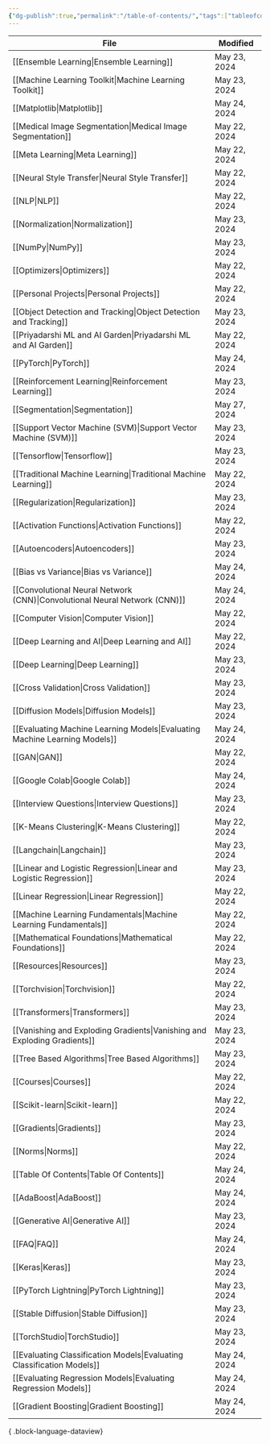 ```yaml
---
{"dg-publish":true,"permalink":"/table-of-contents/","tags":["tableofcontents","toc"],"noteIcon":"2","updated":"2024-05-24T17:55:15.808+05:30"}
---
```



| File                                                                          | Modified     |
| ----------------------------------------------------------------------------- | ------------ |
| [[Ensemble Learning\|Ensemble Learning]]                                   | May 23, 2024 |
| [[Machine Learning Toolkit\|Machine Learning Toolkit]]                     | May 23, 2024 |
| [[Matplotlib\|Matplotlib]]                                                 | May 24, 2024 |
| [[Medical Image Segmentation\|Medical Image Segmentation]]                 | May 22, 2024 |
| [[Meta Learning\|Meta Learning]]                                           | May 22, 2024 |
| [[Neural Style Transfer\|Neural Style Transfer]]                           | May 22, 2024 |
| [[NLP\|NLP]]                                                               | May 22, 2024 |
| [[Normalization\|Normalization]]                                           | May 23, 2024 |
| [[NumPy\|NumPy]]                                                           | May 23, 2024 |
| [[Optimizers\|Optimizers]]                                                 | May 22, 2024 |
| [[Personal Projects\|Personal Projects]]                                   | May 22, 2024 |
| [[Object Detection and Tracking\|Object Detection and Tracking]]           | May 23, 2024 |
| [[Priyadarshi ML and AI Garden\|Priyadarshi ML and AI Garden]]             | May 22, 2024 |
| [[PyTorch\|PyTorch]]                                                       | May 24, 2024 |
| [[Reinforcement Learning\|Reinforcement Learning]]                         | May 23, 2024 |
| [[Segmentation\|Segmentation]]                                             | May 27, 2024 |
| [[Support Vector Machine (SVM)\|Support Vector Machine (SVM)]]             | May 23, 2024 |
| [[Tensorflow\|Tensorflow]]                                                 | May 23, 2024 |
| [[Traditional Machine Learning\|Traditional Machine Learning]]             | May 22, 2024 |
| [[Regularization\|Regularization]]                                         | May 23, 2024 |
| [[Activation Functions\|Activation Functions]]                             | May 22, 2024 |
| [[Autoencoders\|Autoencoders]]                                             | May 23, 2024 |
| [[Bias vs Variance\|Bias vs Variance]]                                     | May 24, 2024 |
| [[Convolutional Neural Network (CNN)\|Convolutional Neural Network (CNN)]] | May 24, 2024 |
| [[Computer Vision\|Computer Vision]]                                       | May 22, 2024 |
| [[Deep Learning and AI\|Deep Learning and AI]]                             | May 22, 2024 |
| [[Deep Learning\|Deep Learning]]                                           | May 23, 2024 |
| [[Cross Validation\|Cross Validation]]                                     | May 23, 2024 |
| [[Diffusion Models\|Diffusion Models]]                                     | May 23, 2024 |
| [[Evaluating Machine Learning Models\|Evaluating Machine Learning Models]] | May 24, 2024 |
| [[GAN\|GAN]]                                                               | May 22, 2024 |
| [[Google Colab\|Google Colab]]                                             | May 24, 2024 |
| [[Interview Questions\|Interview Questions]]                               | May 23, 2024 |
| [[K-Means Clustering\|K-Means Clustering]]                                 | May 22, 2024 |
| [[Langchain\|Langchain]]                                                   | May 23, 2024 |
| [[Linear and Logistic Regression\|Linear and Logistic Regression]]         | May 23, 2024 |
| [[Linear Regression\|Linear Regression]]                                   | May 22, 2024 |
| [[Machine Learning Fundamentals\|Machine Learning Fundamentals]]           | May 22, 2024 |
| [[Mathematical Foundations\|Mathematical Foundations]]                     | May 22, 2024 |
| [[Resources\|Resources]]                                                   | May 23, 2024 |
| [[Torchvision\|Torchvision]]                                               | May 22, 2024 |
| [[Transformers\|Transformers]]                                             | May 23, 2024 |
| [[Vanishing and Exploding Gradients\|Vanishing and Exploding Gradients]]   | May 23, 2024 |
| [[Tree Based Algorithms\|Tree Based Algorithms]]                           | May 23, 2024 |
| [[Courses\|Courses]]                                                       | May 22, 2024 |
| [[Scikit-learn\|Scikit-learn]]                                             | May 22, 2024 |
| [[Gradients\|Gradients]]                                                   | May 23, 2024 |
| [[Norms\|Norms]]                                                           | May 22, 2024 |
| [[Table Of Contents\|Table Of Contents]]                                   | May 24, 2024 |
| [[AdaBoost\|AdaBoost]]                                                     | May 24, 2024 |
| [[Generative AI\|Generative AI]]                                           | May 23, 2024 |
| [[FAQ\|FAQ]]                                                               | May 24, 2024 |
| [[Keras\|Keras]]                                                           | May 23, 2024 |
| [[PyTorch Lightning\|PyTorch Lightning]]                                   | May 23, 2024 |
| [[Stable Diffusion\|Stable Diffusion]]                                     | May 23, 2024 |
| [[TorchStudio\|TorchStudio]]                                               | May 23, 2024 |
| [[Evaluating Classification Models\|Evaluating Classification Models]]     | May 24, 2024 |
| [[Evaluating Regression Models\|Evaluating Regression Models]]             | May 24, 2024 |
| [[Gradient Boosting\|Gradient Boosting]]                                   | May 24, 2024 |

{ .block-language-dataview}
